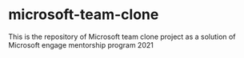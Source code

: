 # microsoft-team-clone
This is the repository of Microsoft team clone project as a solution of Microsoft engage mentorship program 2021
